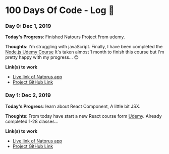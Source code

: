 <!-- ### Day 0: February 30, 2016 (Example 2)
##### (delete me or comment me out)

**Today's Progress**: Fixed CSS, worked on canvas functionality for the app.

**Thoughts**: I really struggled with CSS, but, overall, I feel like I am slowly getting better at it. Canvas is still new for me, but I managed to figure out some basic functionality.

**Link(s) to work**: [Calculator App](http://www.example.com)


### Day 1: June 27, Monday

**Today's Progress**: I've gone through many exercises on FreeCodeCamp.

**Thoughts** I've recently started coding, and it's a great feeling when I finally solve an algorithm challenge after a lot of attempts and hours spent.

**Link(s) to work**
1. [Find the Longest Word in a String](https://www.freecodecamp.com/challenges/find-the-longest-word-in-a-string)
2. [Title Case a Sentence](https://www.freecodecamp.com/challenges/title-case-a-sentence) -->
# 100 Days Of Code - Log 📆


### Day 0: Dec 1, 2019

**Today's Progress**: Finished Natours Project From udemy.

**Thoughts**: I'm struggling with javaScript. Finally, I have been completed the [Node.js Udemy Course](https://www.udemy.com/course/nodejs-express-mongodb-bootcamp/) It's taken almost 1 month to finish this course but I'm pretty happy with my progress... 😊

**Link(s) to work**
* [Live link of Natorus app](https://natours.meetramin.com)
* [Project GitHub Link](https://github.com/TorabRamin/Natours-App)


### Day 1: Dec 2, 2019

**Today's Progress**: learn about React Component, A little bit JSX.

**Thoughts**: From today have start a new React course form [Udemy](https://www.udemy.com/course/complete-react-developer-zero-to-mastery/). Already completed 1-28 classes...

**Link(s) to work**
* [Live link of Natorus app](https://natours.meetramin.com)
* [Project GitHub Link](https://github.com/TorabRamin/Natours-App)